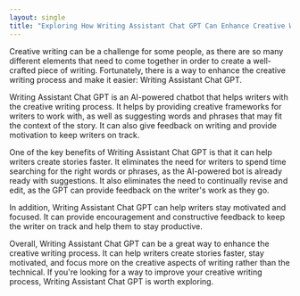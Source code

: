 ```yaml
---
layout: single
title: "Exploring How Writing Assistant Chat GPT Can Enhance Creative Writing Processes"
---
```


Creative writing can be a challenge for some people, as there are so many different elements that need to come together in order to create a well-crafted piece of writing. Fortunately, there is a way to enhance the creative writing process and make it easier: Writing Assistant Chat GPT.

Writing Assistant Chat GPT is an AI-powered chatbot that helps writers with the creative writing process. It helps by providing creative frameworks for writers to work with, as well as suggesting words and phrases that may fit the context of the story. It can also give feedback on writing and provide motivation to keep writers on track.

One of the key benefits of Writing Assistant Chat GPT is that it can help writers create stories faster. It eliminates the need for writers to spend time searching for the right words or phrases, as the AI-powered bot is already ready with suggestions. It also eliminates the need to continually revise and edit, as the GPT can provide feedback on the writer's work as they go.

In addition, Writing Assistant Chat GPT can help writers stay motivated and focused. It can provide encouragement and constructive feedback to keep the writer on track and help them to stay productive.

Overall, Writing Assistant Chat GPT can be a great way to enhance the creative writing process. It can help writers create stories faster, stay motivated, and focus more on the creative aspects of writing rather than the technical. If you're looking for a way to improve your creative writing process, Writing Assistant Chat GPT is worth exploring.
